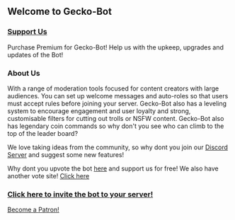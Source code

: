 ## Welcome to Gecko-Bot

### [Support Us](https://patreon.com/GeckoBot)
Purchase Premium for Gecko-Bot! Help us with the upkeep, upgrades and updates of the Bot!

### About Us
With a range of moderation tools focused for content creators with large audiences. You can set up welcome messages and auto-roles so that users must accept rules before joining your server.
Gecko-Bot also has a leveling system to encourage engagement and user loyalty and strong, customisable filters for cutting out trolls or NSFW content. Gecko-Bot also has legendary coin commands so why don't you see who can climb to the top of the leader board?

We love taking ideas from the community, so why dont you join our [Discord Server](https://discord.gg/KXP7yHu) and suggest some new features!

Why dont you upvote the bot [here](https://top.gg/bot/751800984187043880) and support us for free!
We also have another vote site! [Click here](https://discordbotlist.com/bots/gecko-bot)

### [Click here to invite the bot to your server!](https://discord.com/oauth2/authorize?client_id=751800984187043880&scope=bot&permissions=2146958847)

<a href="https://www.patreon.com/bePatron?u=43184459" data-patreon-widget-type="become-patron-button">Become a Patron!</a><script async src="https://c6.patreon.com/becomePatronButton.bundle.js"></script>
